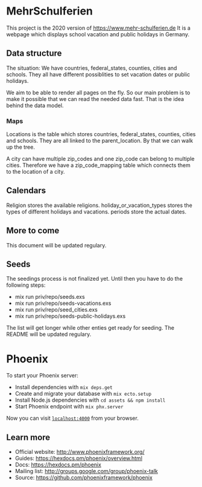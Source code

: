 # MehrSchulferien

This project is the 2020 version of https://www.mehr-schulferien.de
It is a webpage which displays school vacation and public holidays in Germany.

## Data structure

The situation: We have countries, federal_states, counties, cities and schools. 
They all have different possiblities to set vacation dates or public holidays. 

We aim to be able to render all pages on the fly. So our main problem is to make 
it possible that we can read the needed data fast. That is the idea behind the 
data model. 

### Maps

Locations is the table which stores countries, federal_states, counties, cities 
and schools. They are all linked to the parent_location. By that we can walk up 
the tree.

A city can have multiple zip_codes and one zip_code can belong to multiple cities. 
Therefore we have a zip_code_mapping table which connects them to the location 
of a city.

## Calendars

Religion stores the available religions. holiday_or_vacation_types stores the 
types of different holidays and vacations. periods store the actual dates.

## More to come

This document will be updated regulary. 

## Seeds

The seedings process is not finalized yet. Until then you have to do the following steps:

- mix run priv/repo/seeds.exs
- mix run priv/repo/seeds-vacations.exs
- mix run priv/repo/seed_cities.exs
- mix run priv/repo/seeds-public-holidays.exs

The list will get longer while other enties get ready for seeding. The README will be updated regulary.

# Phoenix

To start your Phoenix server:

  * Install dependencies with `mix deps.get`
  * Create and migrate your database with `mix ecto.setup`
  * Install Node.js dependencies with `cd assets && npm install`
  * Start Phoenix endpoint with `mix phx.server`

Now you can visit [`localhost:4000`](http://localhost:4000) from your browser.

## Learn more

  * Official website: http://www.phoenixframework.org/
  * Guides: https://hexdocs.pm/phoenix/overview.html
  * Docs: https://hexdocs.pm/phoenix
  * Mailing list: http://groups.google.com/group/phoenix-talk
  * Source: https://github.com/phoenixframework/phoenix
